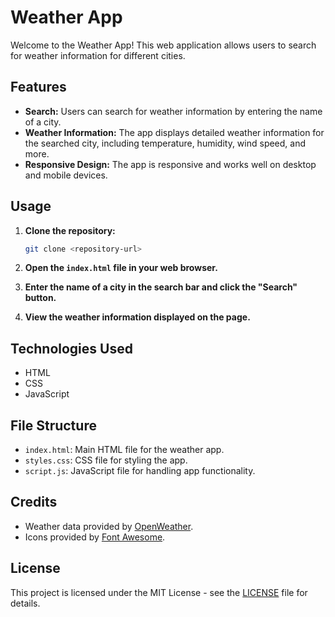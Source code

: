 # Weather App

Welcome to the Weather App! This web application allows users to search for weather information for different cities.

## Features

- **Search:** Users can search for weather information by entering the name of a city.
- **Weather Information:** The app displays detailed weather information for the searched city, including temperature, humidity, wind speed, and more.
- **Responsive Design:** The app is responsive and works well on desktop and mobile devices.

## Usage

1. **Clone the repository:**

    ```bash
    git clone <repository-url>
    ```

2. **Open the `index.html` file in your web browser.**

3. **Enter the name of a city in the search bar and click the "Search" button.**

4. **View the weather information displayed on the page.**

## Technologies Used

- HTML
- CSS
- JavaScript

## File Structure

- `index.html`: Main HTML file for the weather app.
- `styles.css`: CSS file for styling the app.
- `script.js`: JavaScript file for handling app functionality.

## Credits

- Weather data provided by [OpenWeather](https://openweathermap.org/).
- Icons provided by [Font Awesome](https://fontawesome.com/).

## License

This project is licensed under the MIT License - see the [LICENSE](LICENSE) file for details.
